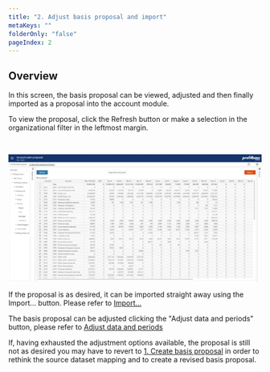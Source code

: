 ```yaml
---
title: "2. Adjust basis proposal and import"
metaKeys: ""
folderOnly: "false"
pageIndex: 2
---
```



## Overview

In this screen, the basis proposal can be viewed, adjusted and then finally imported as a proposal into the account module.

To view the proposal, click the Refresh button or make a selection in the organizational filter in the leftmost margin.

<br/>

![](img/account-plan-proposal-adjust-basis.JPG)

If the proposal is as desired, it can be imported straight away using the Import... button. Please refer to [Import...](/planner/workbooks/data-management/account-plan-proposal/import)

The basis proposal can be adjusted clicking the "Adjust data and periods" button, please refer to [Adjust data and periods](/planner/workbooks/data-management/account-plan-proposal/adjust-data-and-periods)

If, having exhausted the adjustment options available, the proposal is still not as desired you may have to revert to [1. Create basis proposal](/planner/workbooks/data-management/account-plan-proposal/create-basis-proposal) in order to rethink the source dataset mapping and to create a revised basis proposal.
